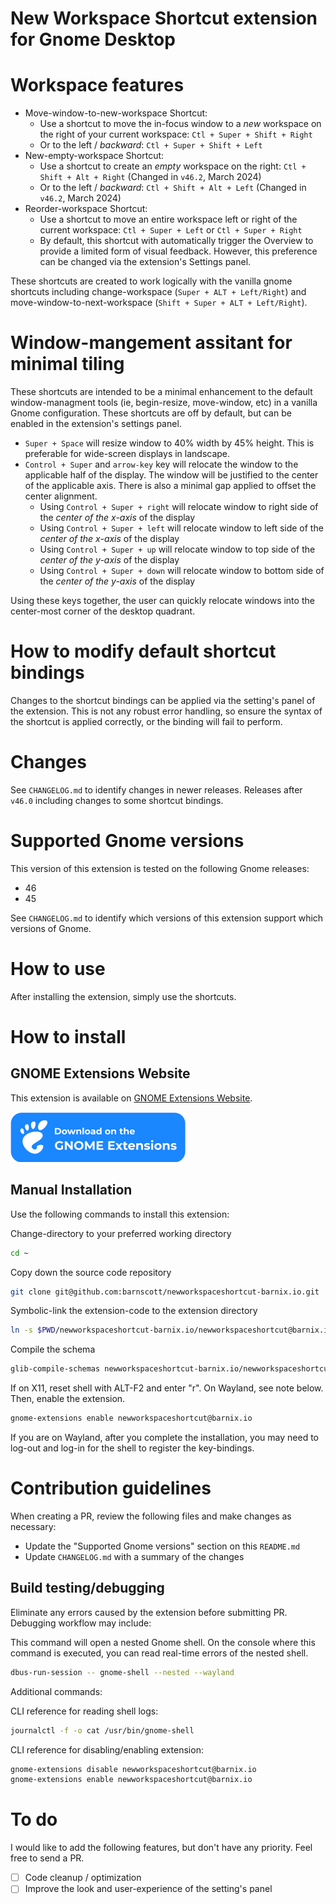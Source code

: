 # New Workspace Shortcut extension for Gnome Desktop

# Workspace features

- Move-window-to-new-workspace Shortcut: 
  - Use a shortcut to move the in-focus window to a *new* workspace on the right of your current workspace: `Ctl + Super + Shift + Right`
  - Or to the left / *backward*: `Ctl + Super + Shift + Left`
- New-empty-workspace Shortcut:
  - Use a shortcut to create an *empty* workspace on the right: `Ctl + Shift + Alt + Right` (Changed in `v46.2`, March 2024)
  - Or to the left / *backward*: `Ctl + Shift + Alt + Left` (Changed in `v46.2`, March 2024)
- Reorder-workspace Shortcut:
  - Use a shortcut to move an entire workspace left or right of the current workspace: `Ctl + Super + Left` or `Ctl + Super + Right`
  - By default, this shortcut with automatically trigger the Overview to provide a limited form of visual feedback. However, this preference can be changed via the extension's Settings panel.

These shortcuts are created to work logically with the vanilla gnome shortcuts including change-workspace (`Super + ALT + Left/Right`) and move-window-to-next-workspace (`Shift + Super + ALT + Left/Right`).

# Window-mangement assitant for minimal tiling

These shortcuts are intended to be a minimal enhancement to the default window-managment tools (ie, begin-resize, move-window, etc) in a vanilla Gnome configuration. These shortcuts are off by default, but can be enabled in the extension's settings panel.

- `Super + Space` will resize window to 40% width by 45% height. This is preferable for wide-screen displays in landscape.
- `Control + Super` and `arrow-key` key will relocate the window to the applicable half of the display. The window will be justified to the center of the applicable axis. There is also a minimal gap applied to offset the center alignment.
  - Using `Control + Super + right` will relocate window to right side of the *center of the x-axis* of the display
  - Using `Control + Super + left` will relocate window to left side of the *center of the x-axis* of the display
  - Using `Control + Super + up` will relocate window to top side of the *center of the y-axis* of the display
  - Using `Control + Super + down` will relocate window to bottom side of the *center of the y-axis* of the display

Using these keys together, the user can quickly relocate windows into the center-most corner of the desktop quadrant.

# How to modify default shortcut bindings

Changes to the shortcut bindings can be applied via the setting's panel of the extension. This is not any robust error handling, so ensure the syntax of the shortcut is applied correctly, or the binding will fail to perform.

# Changes

See `CHANGELOG.md` to identify changes in newer releases. Releases after `v46.0` including changes to some shortcut bindings.

# Supported Gnome versions

This version of this extension is tested on the following Gnome releases:

- 46
- 45

See `CHANGELOG.md` to identify which versions of this extension support which versions of Gnome.

# How to use

After installing the extension, simply use the shortcuts.

# How to install

## GNOME Extensions Website

This extension is available on [GNOME Extensions Website](https://extensions.gnome.org/extension/4597/new-workspace-shortcut/).

[![Available on extensions.gnome.org](img/gnome.svg)](https://extensions.gnome.org/extension/4597/new-workspace-shortcut/)

## Manual Installation

Use the following commands to install this extension:

Change-directory to your preferred working directory
```bash
cd ~ 
```

Copy down the source code repository
```bash
git clone git@github.com:barnscott/newworkspaceshortcut-barnix.io.git
```

Symbolic-link the extension-code to the extension directory
```bash
ln -s $PWD/newworkspaceshortcut-barnix.io/newworkspaceshortcut@barnix.io ~/.local/share/gnome-shell/extensions/newworkspaceshortcut@barnix.io
```

Compile the schema
```bash
glib-compile-schemas newworkspaceshortcut-barnix.io/newworkspaceshortcut@barnix.io/schemas/
```

If on X11, reset shell with ALT-F2 and enter "r". On Wayland, see note below.
Then, enable the extension. 
```bash
gnome-extensions enable newworkspaceshortcut@barnix.io
```
If you are on Wayland, after you complete the  installation, you may need to log-out and log-in for the shell to register the key-bindings.

# Contribution guidelines

When creating a PR, review the following files and make changes as necessary:

- Update the "Supported Gnome versions" section on this `README.md`
- Update `CHANGELOG.md` with a summary of the changes

## Build testing/debugging

Eliminate any errors caused by the extension before submitting PR. Debugging workflow may include:

This command will open a nested Gnome shell. On the console where this command is executed, you can read real-time errors of the nested shell.
```bash
dbus-run-session -- gnome-shell --nested --wayland
```

Additional commands:

CLI reference for reading shell logs:
```bash
journalctl -f -o cat /usr/bin/gnome-shell
```
CLI reference for disabling/enabling extension:
```bash
gnome-extensions disable newworkspaceshortcut@barnix.io
gnome-extensions enable newworkspaceshortcut@barnix.io
```

# To do

I would like to add the following features, but don't have any priority. Feel free to send a PR.

- [ ] Code cleanup / optimization
- [ ] Improve the look and user-experience of the setting's panel
